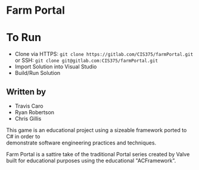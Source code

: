 # Farm Portal

# To Run
- Clone via HTTPS: ```git clone https://gitlab.com/CIS375/farmPortal.git``` or SSH: ```git clone git@gitlab.com:CIS375/farmPortal.git```
- Import Solution into Visual Studio
- Build/Run Solution

## Written by
- Travis Caro
- Ryan Robertson
- Chris Gillis

This game is an educational project using a sizeable framework ported to C# in order to  
demonstrate software engineering practices and techniques. 

Farm Portal is a sattire take of the traditional Portal series created by Valve built for educational purposes using the educational "ACFramework".
